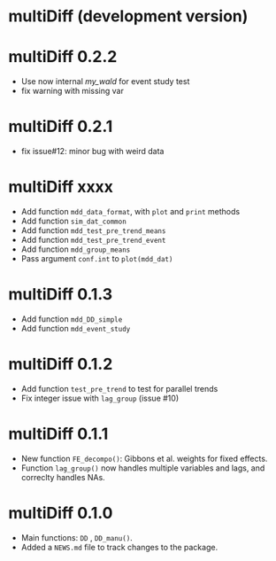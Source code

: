 # multiDiff (development version)

# multiDiff 0.2.2

* Use now internal *my_wald* for event study test
* fix warning with missing var

# multiDiff 0.2.1

* fix issue#12: minor bug with weird data

# multiDiff xxxx

* Add function `mdd_data_format`, with `plot` and `print` methods
* Add function `sim_dat_common`
* Add function `mdd_test_pre_trend_means`
* Add function `mdd_test_pre_trend_event`
* Add function `mdd_group_means`
* Pass argument `conf.int` to `plot(mdd_dat)`

# multiDiff 0.1.3

* Add function `mdd_DD_simple`
* Add function `mdd_event_study`

# multiDiff 0.1.2

* Add function `test_pre_trend` to test for parallel trends
* Fix integer issue with `lag_group` (issue #10)

# multiDiff 0.1.1

* New function `FE_decompo()`: Gibbons et al. weights for fixed effects.
* Function `lag_group()` now handles multiple variables and lags, and correclty handles NAs.

# multiDiff 0.1.0

* Main functions: `DD` , `DD_manu()`.
* Added a `NEWS.md` file to track changes to the package.

